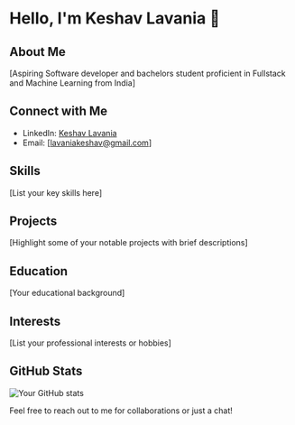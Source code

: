 # Hello, I'm Keshav Lavania 👋

## About Me
[Aspiring Software developer and bachelors student proficient in Fullstack and Machine Learning from India]

## Connect with Me
- LinkedIn: [Keshav Lavania](https://www.linkedin.com/in/keshav-lavania-942a33267/)
- Email: [lavaniakeshav@gmail.com]

## Skills
[List your key skills here]

## Projects
[Highlight some of your notable projects with brief descriptions]

## Education
[Your educational background]

## Interests
[List your professional interests or hobbies]

## GitHub Stats
![Your GitHub stats](https://github-readme-stats.vercel.app/api?username=YourGitHubUsername&show_icons=true&theme=radical)

Feel free to reach out to me for collaborations or just a chat!
